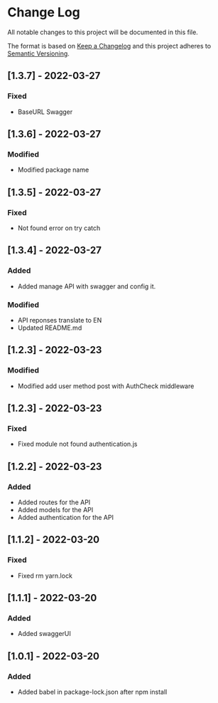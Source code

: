 
# Change Log
All notable changes to this project will be documented in this file.
 
The format is based on [Keep a Changelog](http://keepachangelog.com/)
and this project adheres to [Semantic Versioning](http://semver.org/).
## [1.3.7] - 2022-03-27
### Fixed
- BaseURL Swagger

## [1.3.6] - 2022-03-27
### Modified
- Modified package name

## [1.3.5] - 2022-03-27
### Fixed
- Not found error on try catch

## [1.3.4] - 2022-03-27
### Added
- Added manage API with swagger and config it.
### Modified
- API reponses translate to EN
- Updated README.md
## [1.2.3] - 2022-03-23
### Modified
- Modified add user method post with AuthCheck middleware

## [1.2.3] - 2022-03-23
### Fixed
- Fixed module not found authentication.js

## [1.2.2] - 2022-03-23
### Added
- Added routes for the API
- Added models for the API
- Added authentication for the API

## [1.1.2] - 2022-03-20
### Fixed
- Fixed rm yarn.lock

## [1.1.1] - 2022-03-20
### Added
- Added swaggerUI

## [1.0.1] - 2022-03-20
### Added
- Added babel in package-lock.json after npm install